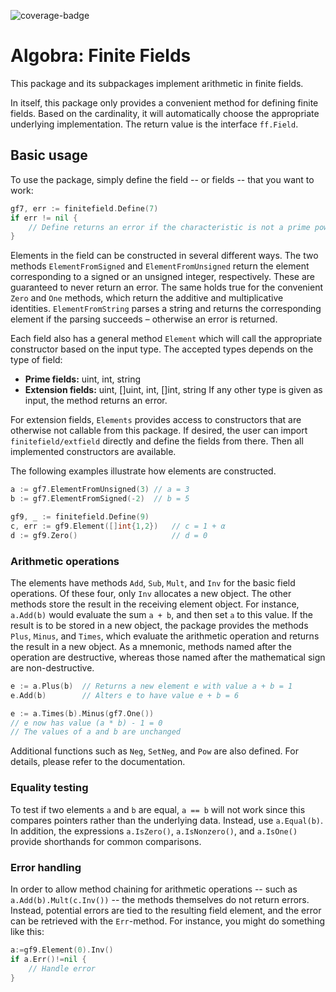 ![coverage-badge](https://img.shields.io/badge/coverage-90.5%25-brightgreen?cacheSeconds=86400&style=flat)
# Algobra: Finite Fields
This package and its subpackages implement arithmetic in finite fields.

In itself, this package only provides a convenient method for defining finite fields. Based on the cardinality, it will automatically choose the appropriate underlying implementation. The return value is the interface `ff.Field`.

## Basic usage
To use the package, simply define the field -- or fields -- that you want to work:
```go
gf7, err := finitefield.Define(7)
if err != nil {
    // Define returns an error if the characteristic is not a prime power (or too large)
}
```
Elements in the field can be constructed in several different ways. The two methods `ElementFromSigned` and `ElementFromUnsigned` return the element corresponding to a signed or an unsigned integer, respectively. These are guaranteed to never return an error. The same holds true for the convenient `Zero` and `One` methods, which return the additive and multiplicative identities. `ElementFromString` parses a string and returns the corresponding element if the parsing succeeds &ndash; otherwise an error is returned.

Each field also has a general method `Element` which will call the appropriate constructor based on the input type. The accepted types depends on the type of field:
* **Prime fields:** uint, int, string
* **Extension fields:** uint, []uint, int, []int, string
If any other type is given as input, the method returns an error.

For extension fields, `Elements` provides access to constructors that are otherwise not callable from this package. If desired, the user can import `finitefield/extfield` directly and define the fields from there. Then all implemented constructors are available.

The following examples illustrate how elements are constructed.
```go
a := gf7.ElementFromUnsigned(3)	// a = 3
b := gf7.ElementFromSigned(-2)	// b = 5

gf9, _ := finitefield.Define(9)
c, err := gf9.Element([]int{1,2})	// c = 1 + α
d := gf9.Zero()						// d = 0
```

### Arithmetic operations
The elements have methods `Add`, `Sub`, `Mult`, and `Inv` for the basic field operations. Of these four, only `Inv` allocates a new object. The other methods store the result in the receiving element object. For instance, `a.Add(b)` would evaluate the sum `a + b`, and then set `a` to this value. If the result is to be stored in a new object, the package provides the methods `Plus`, `Minus`, and `Times`, which evaluate the arithmetic operation and returns the result in a new object. As a mnemonic, methods named after the operation are destructive, whereas those named after the mathematical sign are non-destructive.

```go
e := a.Plus(b)	// Returns a new element e with value a + b = 1
e.Add(b)		// Alters e to have value e + b = 6

e := a.Times(b).Minus(gf7.One())
// e now has value (a * b) - 1 = 0
// The values of a and b are unchanged
```

Additional functions such as `Neg`, `SetNeg`, and `Pow` are also defined. For details, please refer to the documentation.

### Equality testing
To test if two elements `a` and `b` are equal, `a == b` will not work since this compares pointers rather than the underlying data. Instead, use `a.Equal(b)`. In addition, the expressions `a.IsZero()`, `a.IsNonzero()`, and `a.IsOne()` provide shorthands for common comparisons.

### Error handling
In order to allow method chaining for arithmetic operations -- such as `a.Add(b).Mult(c.Inv())` -- the methods themselves do not return errors. Instead, potential errors are tied to the resulting field element, and the error can be retrieved with the `Err`-method. For instance, you might do something like this:
``` go
a:=gf9.Element(0).Inv()
if a.Err()!=nil {
    // Handle error
}
```
